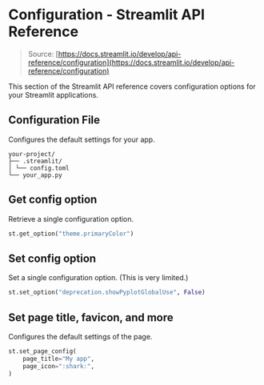# Configuration - Streamlit API Reference

> Source: [https://docs.streamlit.io/develop/api-reference/configuration](https://docs.streamlit.io/develop/api-reference/configuration)

This section of the Streamlit API reference covers configuration options for your Streamlit applications.

## Configuration File

Configures the default settings for your app.

```
your-project/
├── .streamlit/
│ └── config.toml
└── your_app.py
```

## Get config option

Retrieve a single configuration option.

```python
st.get_option("theme.primaryColor")
```

## Set config option

Set a single configuration option. (This is very limited.)

```python
st.set_option("deprecation.showPyplotGlobalUse", False)
```

## Set page title, favicon, and more

Configures the default settings of the page.

```python
st.set_page_config(
    page_title="My app",
    page_icon=":shark:",
)
```
